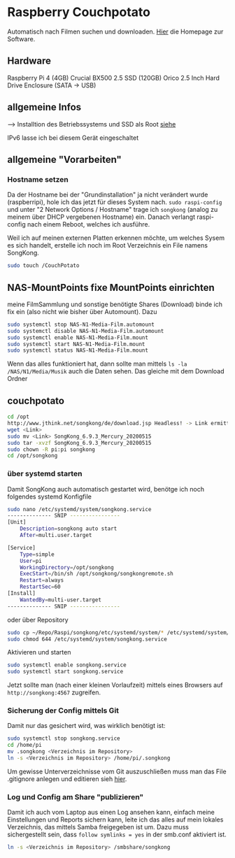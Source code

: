# Raspberry Couchpotato
Automatisch nach Filmen suchen und downloaden. [Hier](https://couchpota.to/) die Homepage zur Software.


## Hardware
Raspberry Pi 4 (4GB)
Crucial BX500 2.5 SSD (120GB)
Orico 2.5 Inch Hard Drive Enclosure (SATA -> USB)

## allgemeine Infos
--> Installtion des Betriebssystems und SSD als Root [siehe](https://github.com/gecompat/Raspi/blob/master/System_Default/README.md) 

IPv6 lasse ich bei diesem Gerät eingeschaltet

## allgemeine "Vorarbeiten"
### Hostname setzen
Da der Hostname bei der "Grundinstallation" ja nicht verändert wurde (raspberripi), hole ich das jetzt für dieses System nach. `sudo raspi-config`  und unter "2 Network Options / Hostname" trage ich `songkong` (analog zu meinem über DHCP vergebenen Hostname) ein.
Danach verlangt raspi-config nach einem Reboot, welches ich ausführe.

Weil ich auf meinen externen Platten erkennen möchte, um welches Sysem es sich handelt, erstelle ich noch im Root Verzeichnis ein File namens SongKong.
```bash
sudo touch /CouchPotato
```

## NAS-MountPoints fixe MountPoints einrichten
meine FilmSammlung und sonstige benötigte Shares (Download) binde ich fix ein (also nicht wie bisher über Automount). Dazu
```bash
sudo systemctl stop NAS-N1-Media-Film.automount
sudo systemctl disable NAS-N1-Media-Film.automount
sudo systemctl enable NAS-N1-Media-Film.mount
sudo systemctl start NAS-N1-Media-Film.mount
sudo systemctl status NAS-N1-Media-Film.mount
```
Wenn das alles funktioniert hat, dann sollte man mittels `ls -la /NAS/N1/Media/Musik` auch die Daten sehen.
Das gleiche mit dem Download Ordner


## couchpotato
```bash
cd /opt 
http://www.jthink.net/songkong/de/download.jsp Headless! -> Link ermitteln 
wget <Link>
sudo mv <Link> SongKong_6.9.3_Mercury_20200515 
sudo tar -xvzf SongKong_6.9.3_Mercury_20200515 
sudo chown -R pi:pi songkong 
cd /opt/songkong
```

### über systemd starten
Damit SongKong auch automatisch gestartet wird, benötge ich noch folgendes systemd Konfigfile
```bash
sudo nano /etc/systemd/system/songkong.service
-------------- SNIP ----------------
[Unit]
	Description=songkong auto start
	After=multi.user.target

[Service]
	Type=simple
	User=pi
	WorkingDirectory=/opt/songkong
	ExecStart=/bin/sh /opt/songkong/songkongremote.sh
	Restart=always
	RestartSec=60
[Install]
	WantedBy=multi-user.target
-------------- SNIP ----------------
```
oder über Repository
```bash
sudo cp ~/Repo/Raspi/songkong/etc/systemd/system/* /etc/systemd/system/
sudo chmod 644 /etc/systemd/system/songkong.service
```

Aktivieren und starten
```bash
sudo systemctl enable songkong.service
sudo systemctl start songkong.service
```

Jetzt sollte man (nach einer kleinen Vorlaufzeit) mittels eines Browsers auf `http://songkong:4567` zugreifen.


### Sicherung der Config mittels Git
Damit nur das gesichert wird, was wirklich benötigt ist:
```bash
sudo systemctl stop songkong.service
cd /home/pi
mv .songkong <Verzeichnis im Repository>
ln -s <Verzeichnis im Repository> /home/pi/.songkong
```
Um gewisse Unterverzeichnisse vom Git auszuschließen muss man das File .gitignore anlegen und editieren sieh [hier](https://github.com/gecompat/Public_RaspiConf/tree/master/System_Default#sicherung-der-config-files-mittels-git).


### Log und Config am Share "publizieren"
Damit ich auch vom Laptop aus einen Log ansehen kann, einfach meine Einstellungen und Reports sichern kann, leite ich das alles  auf mein lokales Verzeichnis, das mittels Samba freigegeben ist um.
Dazu muss sichergestellt sein, dass `follow symlinks = yes` in der smb.conf aktiviert ist.
```bash
ln -s <Verzeichnis im Repository> /smbshare/songkong
```


